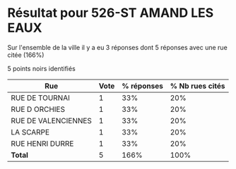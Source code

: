# Résultat pour 526-ST AMAND LES EAUX

Sur l'ensemble de la ville il y a eu 3 réponses dont 5 réponses avec une rue citée (166%)

5 points noirs identifiés

| Rue | Vote | % réponses | % Nb rues cités|
|-----|------|------------|----------------|
| RUE DE TOURNAI | 1 | 33% | 20%|
| RUE D ORCHIES | 1 | 33% | 20%|
| RUE DE VALENCIENNES | 1 | 33% | 20%|
| LA SCARPE | 1 | 33% | 20%|
| RUE HENRI DURRE | 1 | 33% | 20%|
| **Total** | 5 | 166% | 100%|
